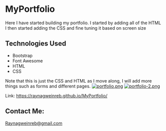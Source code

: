 # MyPortfolio

Here I have started building my portfolio. 
I started by adding all of the HTML 
I then started adding the CSS and fine tuning it based on screen size

## Technologies Used
- Bootstrap 
- Font Awesome 
- HTML
- CSS

Note that this is just the CSS and HTML as I move along, I will add more things such as forms and different pages. 
[![portfolio.png](https://i.postimg.cc/7hJw6mMF/portfolio.png)](https://postimg.cc/gLpfty7s)
[![portfolio-2.png](https://i.postimg.cc/4NtH25k2/portfolio-2.png)](https://postimg.cc/kBJ5BW5W)

Link:  https://raynagweinreb.github.io/MyPortfolio/

## Contact Me: 
Raynagweinreb@gmail.com
